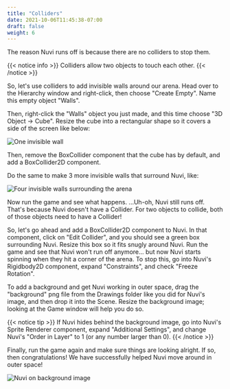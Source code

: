 ```yaml
---
title: "Colliders"
date: 2021-10-06T11:45:38-07:00
draft: false
weight: 6
---
```


The reason Nuvi runs off is because there are no colliders to stop them.

{{< notice info >}}
Colliders allow two objects to touch each other.
{{< /notice >}}

So, let's use colliders to add invisible walls around our arena. Head over to the Hierarchy window and right-click, then choose "Create Empty". Name this empty object "Walls".

Then, right-click the "Walls" object you just made, and this time choose "3D Object -> Cube". Resize the cube into a rectangular shape so it covers a side of the screen like below:

![One invisible wall](../img/5_1stWall.png)

Then, remove the BoxCollider component that the cube has by default, and add a BoxCollider2D component.

Do the same to make 3 more invisible walls that surround Nuvi, like:

![Four invisible walls surrounding the arena](../img/5_all_walls.png)

Now run the game and see what happens. ...Uh-oh, Nuvi still runs off. That's because Nuvi doesn't have a Collider. For two objects to collide, both of those objects need to have a Collider!

So, let's go ahead and add a BoxCollider2D component to Nuvi. In that component, click on "Edit Collider", and you should see a green box surrounding Nuvi. Resize this box so it fits snugly around Nuvi.
Run the game and see that Nuvi won't run off anymore... but now Nuvi starts spinning when they hit a corner of the arena. To stop this, go into Nuvi's Rigidbody2D component, expand "Constraints", and check "Freeze Rotation".

To add a background and get Nuvi working in outer space, drag the "background" png file from the Drawings folder like you did for Nuvi's image, and then drop it into the Scene. Resize the background image; looking at the Game window will help you do so.

{{< notice tip >}}
If Nuvi hides behind the background image, go into Nuvi's Sprite Renderer component, expand "Additional Settings", and change Nuvi's "Order in Layer" to 1 (or any number larger than 0).
{{< /notice >}}

Finally, run the game again and make sure things are looking alright. If so, then congratulations! We have successfully helped Nuvi move around in outer space!

![Nuvi on background image](../img/5_done.png)
